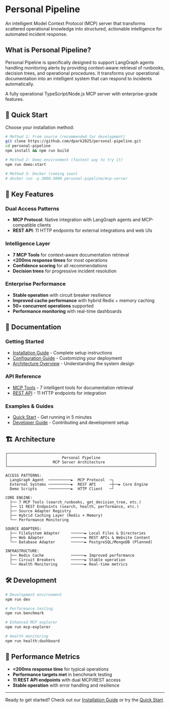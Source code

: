# Personal Pipeline

An intelligent Model Context Protocol (MCP) server that transforms scattered operational knowledge into structured, actionable intelligence for automated incident response.

## What is Personal Pipeline?

Personal Pipeline is specifically designed to support LangGraph agents handling monitoring alerts by providing context-aware retrieval of runbooks, decision trees, and operational procedures. It transforms your operational documentation into an intelligent system that can respond to incidents automatically.

A fully operational TypeScript/Node.js MCP server with enterprise-grade features.

## 🚀 Quick Start

Choose your installation method:

```bash
# Method 1: From source (recommended for development)
git clone https://github.com/dpark2025/personal-pipeline.git
cd personal-pipeline
npm install && npm run build

# Method 2: Demo environment (fastest way to try it)
npm run demo:start

# Method 3: Docker (coming soon)
# docker run -p 3000:3000 personal-pipeline/mcp-server
```

## 🎯 Key Features

### Dual Access Patterns
- **MCP Protocol**: Native integration with LangGraph agents and MCP-compatible clients
- **REST API**: 11 HTTP endpoints for external integrations and web UIs

### Intelligence Layer
- **7 MCP Tools** for context-aware documentation retrieval
- **<200ms response times** for most operations
- **Confidence scoring** for all recommendations
- **Decision trees** for progressive incident resolution

### Enterprise Performance
- **Stable operation** with circuit breaker resilience
- **Improved cache performance** with hybrid Redis + memory caching
- **50+ concurrent operations** supported
- **Performance monitoring** with real-time dashboards

## 📖 Documentation

### Getting Started
- [Installation Guide](./guides/installation.md) - Complete setup instructions  
- [Configuration Guide](./guides/configuration.md) - Customizing your deployment
- [Architecture Overview](./guides/architecture.md) - Understanding the system design

### API Reference
- [MCP Tools](./api/mcp-tools.md) - 7 intelligent tools for documentation retrieval
- [REST API](./api/rest-api.md) - 11 HTTP endpoints for integration

### Examples & Guides
- [Quick Start](./examples/quickstart.md) - Get running in 5 minutes
- [Developer Guide](./guides/development.md) - Contributing and development setup

## 🏗️ Architecture

```
┌─────────────────────────────────────────────────────────────────┐
│                        Personal Pipeline                        │
│                    MCP Server Architecture                      │
└─────────────────────────────────────────────────────────────────┘

ACCESS PATTERNS:
  LangGraph Agent  ──────────►  MCP Protocol  ─┐
  External Systems ──────────►  REST API      ─┼──► Core Engine
  Demo Scripts     ──────────►  HTTP Client   ─┘

CORE ENGINE:
  ├── 7 MCP Tools (search_runbooks, get_decision_tree, etc.)
  ├── 11 REST Endpoints (search, health, performance, etc.)
  ├── Source Adapter Registry
  ├── Hybrid Caching Layer (Redis + Memory)
  └── Performance Monitoring

SOURCE ADAPTERS:
  ├── FileSystem Adapter     ──────► Local Files & Directories
  ├── Web Adapter            ──────► REST APIs & Website Content
  └── Database Adapter       ──────► PostgreSQL/MongoDB (Planned)

INFRASTRUCTURE:
  ├── Redis Cache            ──────► Improved performance
  ├── Circuit Breakers       ──────► Stable operation
  └── Health Monitoring      ──────► Real-time metrics
```

## 🛠️ Development

```bash
# Development environment
npm run dev

# Performance testing  
npm run benchmark

# Enhanced MCP explorer
npm run mcp-explorer

# Health monitoring
npm run health:dashboard
```

## 🚀 Performance Metrics

- **<200ms response time** for typical operations
- **Performance targets met** in benchmark testing  
- **11 REST API endpoints** with dual MCP/REST access
- **Stable operation** with error handling and resilience

---

Ready to get started? Check out our [Installation Guide](./guides/installation.md) or try the [Quick Start](./examples/quickstart.md).